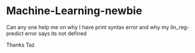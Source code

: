 # Machine-Learning-newbie
Can any one help me on why I have print syntax error and why my lin_reg-predict error says its not defined

Thanks
Taz
